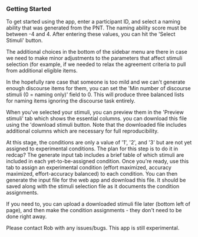 ### Getting Started

To get started using the app, enter a participant ID, and select a naming ability that was generated from the PNT. The naming ability score must be between -4 and 4. After entering these values, you can hit the 'Select Stimuli' button.

The additional choices in the bottom of the sidebar menu are there in case we need to make minor adjustments to the parameters that affect stimuli selection (for example, if we needed to relax the agreement criteria to pull from additional eligible items.

In the hopefully rare case that someone is too mild and we can't generate enough discourse items for them, you can set the 'Min number of discourse stimuli (0 = naming only)' field to 0. This will produce three balanced lists for naming items ignoring the discourse task entirely.

When you've selected your stimuli, you can preview them in the 'Preview stimuli' tab which shows the essential columns. you can download this file using the 'download stimuli button. Note that the downloaded file includes additional columns which are necessary for full reproducibility.

At this stage, the conditions are only a value of '1', '2', and '3' but are not yet assigned to experimental conditions. The plan for this step is to do it in redcap? The generate input tab includes a brief table of which stimuli are included in each yet-to-be-assigned condition. Once you're ready, use this tab to assign an experimental condition (effort maximized, accuracy maximized, effort-accuracy balanced) to each condition. You can then generate the input file for the web app and download this file. It should be saved along with the stimuli selection file as it documents the condition assignments.

If you need to, you can upload a downloaded stimuli file later (bottom left of page), and then make the condition assignments - they don't need to be done right away.

Please contact Rob with any issues/bugs. This app is still experimental.